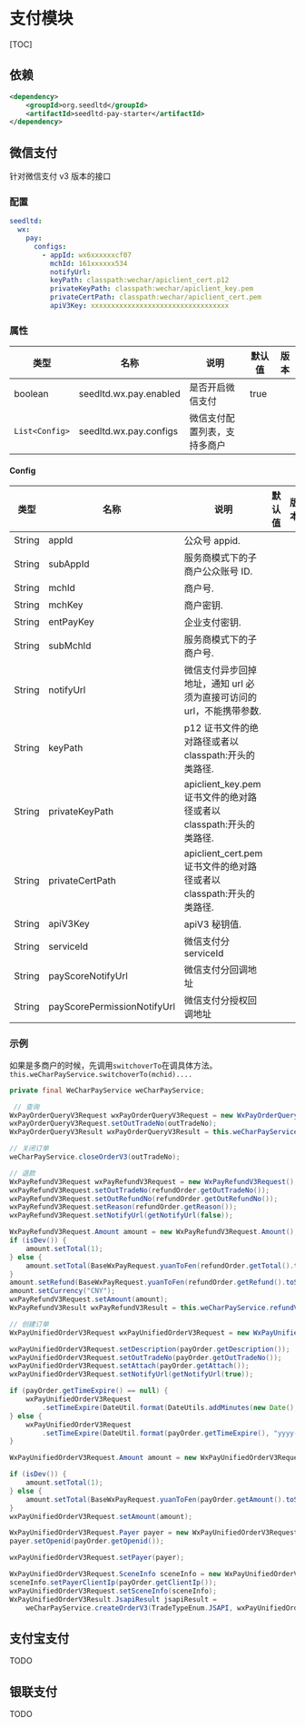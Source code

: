 # 支付模块

[TOC]

## 依赖

```xml
<dependency>
    <groupId>org.seedltd</groupId>
    <artifactId>seedltd-pay-starter</artifactId>
</dependency>
```

## 微信支付

针对微信支付 v3 版本的接口

### 配置

```yaml
seedltd:
  wx:
    pay:
      configs:
        - appId: wx6xxxxxxcf07
          mchId: 161xxxxxx534
          notifyUrl:
          keyPath: classpath:wechar/apiclient_cert.p12
          privateKeyPath: classpath:wechar/apiclient_key.pem
          privateCertPath: classpath:wechar/apiclient_cert.pem
          apiV3Key: xxxxxxxxxxxxxxxxxxxxxxxxxxxxxxxxxx
```

### 属性

| 类型           | 名称                   | 说明                         | 默认值 | 版本 |
| -------------- | ---------------------- | ---------------------------- | ------ | ---- |
| boolean        | seedltd.wx.pay.enabled | 是否开启微信支付             | true   |      |
| `List<Config>` | seedltd.wx.pay.configs | 微信支付配置列表，支持多商户 |        |      |

#### Config

| 类型   | 名称                        | 说明                                                                 | 默认值 | 版本 |
| ------ | --------------------------- | -------------------------------------------------------------------- | ------ | ---- |
| String | appId                       | 公众号 appid.                                                        |        |      |
| String | subAppId                    | 服务商模式下的子商户公众账号 ID.                                     |        |      |
| String | mchId                       | 商户号.                                                              |        |      |
| String | mchKey                      | 商户密钥.                                                            |        |      |
| String | entPayKey                   | 企业支付密钥.                                                        |        |      |
| String | subMchId                    | 服务商模式下的子商户号.                                              |        |      |
| String | notifyUrl                   | 微信支付异步回掉地址，通知 url 必须为直接可访问的 url，不能携带参数. |        |      |
| String | keyPath                     | p12 证书文件的绝对路径或者以 classpath:开头的类路径.                 |        |      |
| String | privateKeyPath              | apiclient_key.pem 证书文件的绝对路径或者以 classpath:开头的类路径.   |        |      |
| String | privateCertPath             | apiclient_cert.pem 证书文件的绝对路径或者以 classpath:开头的类路径.  |        |      |
| String | apiV3Key                    | apiV3 秘钥值.                                                        |        |      |
| String | serviceId                   | 微信支付分 serviceId                                                 |        |      |
| String | payScoreNotifyUrl           | 微信支付分回调地址                                                   |        |      |
| String | payScorePermissionNotifyUrl | 微信支付分授权回调地址                                               |        |      |

### 示例

如果是多商户的时候，先调用`switchoverTo`在调具体方法。 `this.weCharPayService.switchoverTo(mchid)....`

```java
private final WeCharPayService weCharPayService;

 // 查询
WxPayOrderQueryV3Request wxPayOrderQueryV3Request = new WxPayOrderQueryV3Request();
wxPayOrderQueryV3Request.setOutTradeNo(outTradeNo);
WxPayOrderQueryV3Result wxPayOrderQueryV3Result = this.weCharPayService.queryOrderV3(wxPayOrderQueryV3Request);

// 关闭订单
weCharPayService.closeOrderV3(outTradeNo);

// 退款
WxPayRefundV3Request wxPayRefundV3Request = new WxPayRefundV3Request();
wxPayRefundV3Request.setOutTradeNo(refundOrder.getOutTradeNo());
wxPayRefundV3Request.setOutRefundNo(refundOrder.getOutRefundNo());
wxPayRefundV3Request.setReason(refundOrder.getReason());
wxPayRefundV3Request.setNotifyUrl(getNotifyUrl(false));

WxPayRefundV3Request.Amount amount = new WxPayRefundV3Request.Amount();
if (isDev()) {
    amount.setTotal(1);
} else {
    amount.setTotal(BaseWxPayRequest.yuanToFen(refundOrder.getTotal().toString()));
}
amount.setRefund(BaseWxPayRequest.yuanToFen(refundOrder.getRefund().toString()));
amount.setCurrency("CNY");
wxPayRefundV3Request.setAmount(amount);
WxPayRefundV3Result wxPayRefundV3Result = this.weCharPayService.refundV3(wxPayRefundV3Request);

// 创建订单
WxPayUnifiedOrderV3Request wxPayUnifiedOrderV3Request = new WxPayUnifiedOrderV3Request();

wxPayUnifiedOrderV3Request.setDescription(payOrder.getDescription());
wxPayUnifiedOrderV3Request.setOutTradeNo(payOrder.getOutTradeNo());
wxPayUnifiedOrderV3Request.setAttach(payOrder.getAttach());
wxPayUnifiedOrderV3Request.setNotifyUrl(getNotifyUrl(true));

if (payOrder.getTimeExpire() == null) {
    wxPayUnifiedOrderV3Request
        .setTimeExpire(DateUtil.format(DateUtils.addMinutes(new Date(), 30), "yyyy-MM-dd'T'HH:mm:ss+'08:00'"));
} else {
    wxPayUnifiedOrderV3Request
        .setTimeExpire(DateUtil.format(payOrder.getTimeExpire(), "yyyy-MM-dd'T'HH:mm:ss+'08:00'"));
}

WxPayUnifiedOrderV3Request.Amount amount = new WxPayUnifiedOrderV3Request.Amount();

if (isDev()) {
    amount.setTotal(1);
} else {
    amount.setTotal(BaseWxPayRequest.yuanToFen(payOrder.getAmount().toString()));
}
wxPayUnifiedOrderV3Request.setAmount(amount);

WxPayUnifiedOrderV3Request.Payer payer = new WxPayUnifiedOrderV3Request.Payer();
payer.setOpenid(payOrder.getOpenid());

wxPayUnifiedOrderV3Request.setPayer(payer);

WxPayUnifiedOrderV3Request.SceneInfo sceneInfo = new WxPayUnifiedOrderV3Request.SceneInfo();
sceneInfo.setPayerClientIp(payOrder.getClientIp());
wxPayUnifiedOrderV3Request.setSceneInfo(sceneInfo);
WxPayUnifiedOrderV3Result.JsapiResult jsapiResult =
    weCharPayService.createOrderV3(TradeTypeEnum.JSAPI, wxPayUnifiedOrderV3Request);
```

## 支付宝支付

TODO

## 银联支付

TODO
